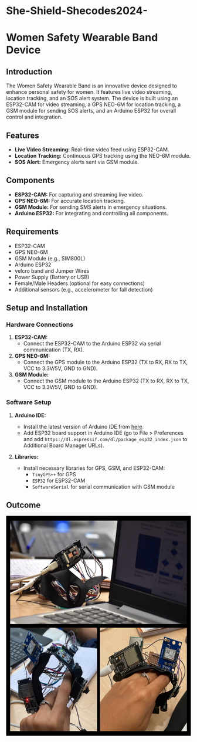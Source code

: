 # She-Shield-Shecodes2024-
# Women Safety Wearable Band Device

## Introduction
The Women Safety Wearable Band is an innovative device designed to enhance personal safety for women. It features live video streaming, location tracking, and an SOS alert system. The device is built using an ESP32-CAM for video streaming, a GPS NEO-6M for location tracking, a GSM module for sending SOS alerts, and an Arduino ESP32 for overall control and integration.

## Features
- **Live Video Streaming:** Real-time video feed using ESP32-CAM.
- **Location Tracking:** Continuous GPS tracking using the NEO-6M module.
- **SOS Alert:** Emergency alerts sent via GSM module.

## Components
- **ESP32-CAM:** For capturing and streaming live video.
- **GPS NEO-6M:** For accurate location tracking.
- **GSM Module:** For sending SMS alerts in emergency situations.
- **Arduino ESP32:** For integrating and controlling all components.

## Requirements
- ESP32-CAM
- GPS NEO-6M
- GSM Module (e.g., SIM800L)
- Arduino ESP32
- velcro band and Jumper Wires
- Power Supply (Battery or USB)
- Female/Male Headers (optional for easy connections)
- Additional sensors (e.g., accelerometer for fall detection)

## Setup and Installation

### Hardware Connections
1. **ESP32-CAM:**
    - Connect the ESP32-CAM to the Arduino ESP32 via serial communication (TX, RX).
2. **GPS NEO-6M:**
    - Connect the GPS module to the Arduino ESP32 (TX to RX, RX to TX, VCC to 3.3V/5V, GND to GND).
3. **GSM Module:**
    - Connect the GSM module to the Arduino ESP32 (TX to RX, RX to TX, VCC to 3.3V/5V, GND to GND).

### Software Setup
1. **Arduino IDE:**
    - Install the latest version of Arduino IDE from [here](https://www.arduino.cc/en/software).
    - Add ESP32 board support in Arduino IDE (go to File > Preferences and add `https://dl.espressif.com/dl/package_esp32_index.json` to Additional Board Manager URLs).

2. **Libraries:**
    - Install necessary libraries for GPS, GSM, and ESP32-CAM:
      - `TinyGPS++` for GPS
      - `ESP32` for ESP32-CAM
      - `SoftwareSerial` for serial communication with GSM module
## Outcome

<img src="https://github.com/PandhereAnu10/She-Shield-Shecodes2024-/blob/main/WomenSafetyBand.jpeg" alt="Women Safety Band" width="600" height="600">

